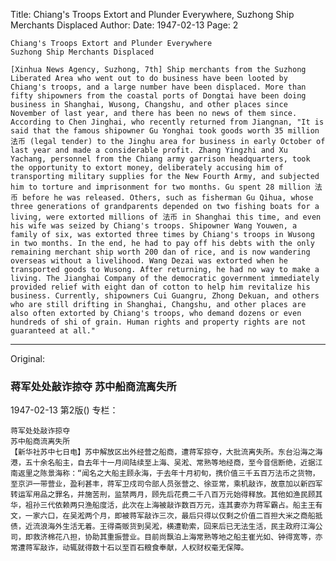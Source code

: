 Title: Chiang's Troops Extort and Plunder Everywhere, Suzhong Ship Merchants Displaced
Author:
Date: 1947-02-13
Page: 2

    Chiang's Troops Extort and Plunder Everywhere
    Suzhong Ship Merchants Displaced

    [Xinhua News Agency, Suzhong, 7th] Ship merchants from the Suzhong Liberated Area who went out to do business have been looted by Chiang's troops, and a large number have been displaced. More than fifty shipowners from the coastal ports of Dongtai have been doing business in Shanghai, Wusong, Changshu, and other places since November of last year, and there has been no news of them since. According to Chen Jinghai, who recently returned from Jiangnan, "It is said that the famous shipowner Gu Yonghai took goods worth 35 million 法币 (legal tender) to the Jinghu area for business in early October of last year and made a considerable profit. Zhang Yingzhi and Xu Yachang, personnel from the Chiang army garrison headquarters, took the opportunity to extort money, deliberately accusing him of transporting military supplies for the New Fourth Army, and subjected him to torture and imprisonment for two months. Gu spent 28 million 法币 before he was released. Others, such as fisherman Gu Qihua, whose three generations of grandparents depended on two fishing boats for a living, were extorted millions of 法币 in Shanghai this time, and even his wife was seized by Chiang's troops. Shipowner Wang Youwen, a family of six, was extorted three times by Chiang's troops in Wusong in two months. In the end, he had to pay off his debts with the only remaining merchant ship worth 200 dan of rice, and is now wandering overseas without a livelihood. Wang Dezai was extorted when he transported goods to Wusong. After returning, he had no way to make a living. The Jianghai Company of the democratic government immediately provided relief with eight dan of cotton to help him revitalize his business. Currently, shipowners Cui Guangru, Zhong Dekuan, and others who are still drifting in Shanghai, Changshu, and other places are also often extorted by Chiang's troops, who demand dozens or even hundreds of shi of grain. Human rights and property rights are not guaranteed at all."



<hr /> 

Original: 


### 蒋军处处敲诈掠夺  苏中船商流离失所

1947-02-13
第2版()
专栏：

    蒋军处处敲诈掠夺
    苏中船商流离失所
    【新华社苏中七日电】苏中解放区出外经营之船商，遭蒋军掠夺，大批流离失所。东台沿海之海港，五十余名船主，自去年十一月间陆续至上海、吴淞、常熟等地经商，至今音信断绝，近据江南返里之陈景海称：“闻名之大船主顾永海，于去年十月初旬，携价值三千五百万法币之货物，至京沪一带营业，盈利甚丰，蒋军卫戍司令部人员张营之、徐亚常，乘机敲诈，故意加以新四军转运军用品之罪名，并施苦刑，监禁两月，顾先后花费二千八百万元始得释放。其他如渔民顾其华，祖孙三代依赖两只渔船度活，此次在上海被敲诈数百万元，连其妻亦为蒋军霸占。船主王有文，一家六口，在吴淞两个月，即被蒋军敲诈三次，最后只得以仅剩之价值二百担大米之商船抵债，近流浪海外生活无着。王得斋贩货到吴淞，横遭勒索，回来后已无法生活，民主政府江海公司，即救济棉花八担，协助其重振营业。目前尚飘泊上海常熟等地之船主崔光如、钟得宽等，亦常遭蒋军敲诈，动辄就得数十石以至百石粮食奉献，人权财权毫无保障。
